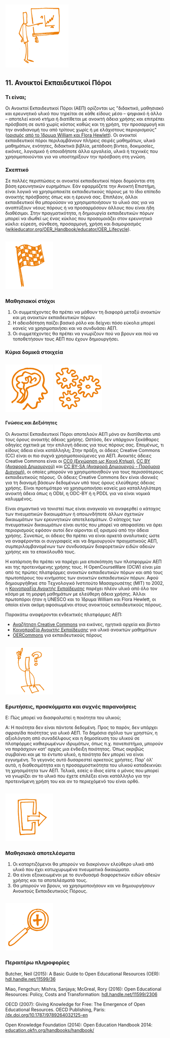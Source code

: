 ## <img src="/Images/Icons/open_education.png" width="200" height="200" />
## 11. Ανοικτοί Εκπαιδευτικοί Πόροι

### Τι είναι;

Οι Ανοικτοί Εκπαιδευτικοί Πόροι (ΑΕΠ) ορίζονται ως "διδακτικό, μαθησιακό και ερευνητικό υλικό που τηρείται σε κάθε είδους μέσο – ψηφιακό ή άλλο – αποτελεί κοινό κτήμα ή διατίθεται με ανοικτή άδεια χρήσης και επιτρέπει πρόσβαση σε αυτό χωρίς κόστος καθώς και τη χρήση, την προσαρμογή και την αναδιανομή του από τρίτους χωρίς ή με ελάχιστους περιορισμούς" ([ορισμός από το Ίδρυμα William και Flora Hewlett](https://www.hewlett.org/strategy/open-educational-resources/)). Οι ανοικτοί εκπαιδευτικοί πόροι περιλαμβάνουν πλήρεις σειρές μαθημάτων, υλικό μαθημάτων, ενότητες, διδακτικά βιβλία, μετάδοση βίντεο, δοκιμασίες,  εικόνες, λογισμικό ή οποιαδήποτε άλλα εργαλεία, υλικά ή τεχνικές που χρησιμοποιούνται για να υποστηρίξουν την πρόσβαση στη γνώση.

### Σκεπτικό

Σε πολλές περιπτώσεις οι ανοικτοί εκπαιδευτικοί πόροι δομούνται στη βάση ερευνητικών ευρημάτων. Εάν εφαρμόζετε την Ανοικτή Επιστήμη, είναι λογικό να χρησιμοποιείτε εκπαιδευτικούς πόρους με το ίδιο επίπεδο ανοικτής πρόσβασης όπως και η έρευνά σας. Επιπλέον, άλλοι εκπαιδευτικοί θα μπορούσαν να χρησιμοποιήσουν το υλικό σας για να αναπτύξουν νέους πόρους ή να προσαρμόσουν άλλους που είναι ήδη διαθέσιμοι. Στην πραγματικότητα, η δημιουργία εκπαιδευτικών πόρων μπορεί να ιδωθεί ως ένας κύκλος που προσομοιάζει στον ερευνητικό κύκλο: εύρεση, σύνθεση, προσαρμογή, χρήση και διαμοιρασμός ([wikieducator.org/OER_Handbook/educator/OER_Lifecycle](http://wikieducator.org/OER_Handbook/educator/OER_Lifecycle)).

## <img src="/Images/Icons/finish.png" width="150" height="150" />
### Μαθησιακοί στόχοι

1. Οι συμμετέχοντες θα πρέπει να μάθουν τη διαφορά μεταξύ ανοικτών και μη ανοικτών εκπαιδευτικών πόρων.
2. Η αδειοδότηση παίζει βασικό ρόλο και δείχνει πόσο εύκολα μπορεί κανείς να χρησιμοποιήσει και να συνδυάσει ΑΕΠ.
3. Οι συμμετέχοντες θα πρέπει να γνωρίζουν πού να βρουν και πού να τοποθετήσουν τους ΑΕΠ που έχουν δημιουργήσει.

### Κύρια δομικά στοιχεία
## <img src="/Images/Icons/brain.png" width="150" height="150" /> <img src="/Images/Icons/gears.png" width="150" height="150" />
#### Γνώσεις και Δεξιότητες

Οι Ανοικτοί Εκπαιδευτικοί Πόροι αποτελούν ΑΕΠ μόνο αν διατίθενται υπό τους όρους ανοικτής άδειας χρήσης. Ωστόσο, δεν υπάρχουν ξεκάθαρες οδηγίες σχετικά με την επιλογή άδειας για τους πόρους σας. Επομένως, τι είδους άδεια είναι κατάλληλη; Στην πράξη, οι άδειες Creative Commons (CC) είναι οι πιο συχνά χρησιμοποιούμενες για ΑΕΠ.
Ανοικτές άδειες Creative Commons είναι οι [CC0 (Εκχώρηση ως Κοινό Κτήμα)](https://creativecommons.org/publicdomain/zero/1.0/deed.el), [CC BY (Αναφορά Δημιουργού)](https://creativecommons.org/licenses/by/4.0/deed.el) και [CC BY-SA (Αναφορά Δημιουργού - Παρόμοια Διανομή)](https://creativecommons.org/licenses/by-sa/4.0/deed.el), οι οποίες μπορούν να χρησιμοποιηθούν για τους περισσότερους εκπαιδευτικούς πόρους. Οι άδειες Creative Commons δεν είναι ιδανικές για τη διανομή βάσεων δεδομένων υπό τους όρους ελεύθερης άδειας χρήσης. Είναι προτιμότερο να χρησιμοποιήσει κανείς μια καταλληλότερη ανοικτή άδεια όπως η ODbl, η ODC-BY ή η PDDL για να είναι νομικά καλυμμένος.

Είναι σημαντικό να τονιστεί πως είναι αναγκαίο να αναφερθεί ο κάτοχος των πνευματικών δικαιωμάτων ή οποιωνδήποτε άλλων σχετικών δικαιωμάτων των ερευνητικών αποτελεσμάτων. Ο κάτοχος των πνευματικών δικαιωμάτων είναι αυτός που μπορεί να αποφασίσει να άρει περιορισμούς εφόσον αυτοί δεν αίρονται εξ ορισμού από την άδεια χρήσης. Συνεπώς, οι άδειες θα πρέπει να είναι αρκετά αναλυτικές ώστε να αναφέρονται οι συγγραφείς και να δημιουργούν πραγματικούς ΑΕΠ, συμπεριλαμβανομένων των συνδυασμών διαφορετικών ειδών αδειών χρήσης και τα επακόλουθά τους.

Η κατάρτιση θα πρέπει να παρέχει μια επισκόπηση των πλατφορμών ΑΕΠ και της προτεινόμενης χρήσης τους. Η OpenCourseWare (OCW) είναι μία από τις πρώτες πλατφόρμες ανοικτών εκπαιδευτικών πόρων και από τους πρωτοπόρους του κινήματος των ανοικτών εκπαιδευτικών πόρων. Αφού δημιουργήθηκε στο Tεχνολογικό Iνστιτούτο Μασαχουσέτης (MIT) το 2002, η [Κοινοπραξία Ανοικτής Εκπαίδευσης](http://www.oeconsortium.org) παρέχει πλέον υλικό από όλο τον κόσμο με τη μορφή μαθημάτων με ελεύθερη άδεια χρήσης. Άλλοι πρωτοπόροι ήταν η UNESCO και το Ίδρυμα William και Flora Hewlett, οι οποίοι είναι ακόμη αφοσιωμένοι στους ανοικτούς εκπαιδευτικούς πόρους.

Παρακάτω αναφέρονται ενδεικτικές πλατφόρμες ΑΕΠ:

- [Αναζήτηση Creative Commons](https://search.creativecommons.org/) για εικόνες, ηχητικά αρχεία και βίντεο
- [Κοινοπραξία Ανοικτής Εκπαίδευσης](http://www.oeconsortium.org) για υλικό ανοικτών μαθημάτων
- [OERCommons](https://www.oercommons.org/) για εκπαιδευτικούς πόρους

## <img src="/Images/Icons/questions.png" width="150" height="150" />
### Ερωτήσεις, προσκόμματα και συχνές παρανοήσεις

Ε: Πώς μπορεί να διασφαλιστεί η ποιότητα του υλικού;

A: Η ποιότητα δεν είναι πάντοτε δεδομένη. Προς το παρόν, δεν υπάρχει σφραγίδα ποιότητας για υλικό ΑΕΠ. Τα δημόσια σχόλια των χρηστών, η αξιολόγηση από συναδέλφους και η δημοσίευση του υλικού σε πλατφόρμες καθιερωμένων ιδρυμάτων, όπως π.χ. πανεπιστήμια, μπορούν να παράσχουν κατ' αρχάς μια ένδειξη ποιότητας. Όπως ακριβώς συμβαίνει και με το έντυπο υλικό, η ποιότητα δεν μπορεί να είναι εγγυημένη. Το γεγονός αυτό δυσαρεστεί αρκετούς χρήστες. Παρ' όλ' αυτά, η διαθεσιμότητα και η προσαρμοστικότητα του υλικού καταδεικνύει τη χρησιμότητα των ΑΕΠ. Τελικά, εσείς ο ίδιος είστε ο μόνος που μπορεί να γνωρίζει αν το υλικό που έχετε επιλέξει είναι κατάλληλο για την προτεινόμενη χρήση του και αν το περιεχόμενό του είναι ορθό.

## <img src="/Images/Icons/output.png" width="150" height="150" />
### Μαθησιακά αποτελέσματα

1. Οι καταρτιζόμενοι θα μπορούν να διακρίνουν ελεύθερο υλικό από υλικό που έχει κατωχυρωμένα πνευματικά δικαιώματα.
2. Θα είναι εξοικειωμένοι με το συνδυασμό διαφορετικών ειδών αδειών χρήσης και τα αποτελέσματά τους.
3. Θα μπορούν να βρουν, να χρησιμοποιήσουν και να δημιουργήσουν Ανοικτούς Εκπαιδευτικούς Πόρους.

## <img src="/Images/Icons/magnifying_glass.png" width="150" height="150" />
### Περαιτέρω πληροφορίες
Butcher, Neil (2015): A Basic Guide to Open Educational Resources (OER): [hdl.handle.net/11599/36](http://hdl.handle.net/11599/36)

Miao, Fengchun; Mishra, Sanjaya; McGreal, Rory (2016): Open Educational Resources: Policy, Costs and Transformation: [hdl.handle.net/11599/2306](http://hdl.handle.net/11599/2306)

OECD (2007): Giving Knowledge for Free: The Emergence of Open Educational Resources. OECD Publishing, Paris: [/dx.doi.org/10.1787/9789264032125-en](http://dx.doi.org/10.1787/9789264032125-en)

Open Knowledge Foundation (2014): Open Education Handbook 2014: [education.okfn.org/handbooks/handbook/](https://education.okfn.org/handbooks/handbook/)
